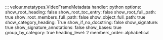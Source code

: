 ::: velour.metatypes.VideoFrameMetadata
    handler: python
    options:
        show_root_heading: false
        show_root_toc_entry: false
        show_root_full_path: true
        show_root_members_full_path: false
        show_object_full_path: true
        show_category_heading: True
        show_if_no_docstring: false
        show_signature: true
        show_signature_annotations: false
        show_bases: true
        group_by_category: true
        heading_level: 2
        members_order: alphabetical